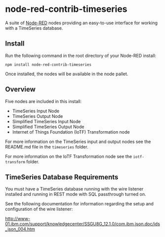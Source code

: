 node-red-contrib-timeseries
========================
A suite of [Node-RED](http://nodered.org) nodes providing an easy-to-use interface for working with a TimeSeries database.

Install
-------
Run the following command in the root directory of your Node-RED install:

```npm install node-red-contrib-timeseries```

Once installed, the nodes will be available in the node pallet.


Overview
-----
Five nodes are included in this install:
 
- TimeSeries Input Node
- TimeSeries Output Node
- Simplified TimeSeries Input Node
- Simplified TimeSeries Output Node
- Internet of Things Foundation (IoTF) Transformation node

For more information on the TimeSeries input and output nodes see the README.md file in the ```timeseries``` folder.

For more information on the IoTF Transformation node see the ```iotf-transform``` folder.


TimeSeries Database Requirements
------
You must have a TimeSeries database running with the wire listener installed
and running in REST mode with SQL passthrough turned on.

See the following documentation for information regarding the setup and configuration of the wire listener:

http://www-01.ibm.com/support/knowledgecenter/SSGU8G_12.1.0/com.ibm.json.doc/ids_json_004.htm
